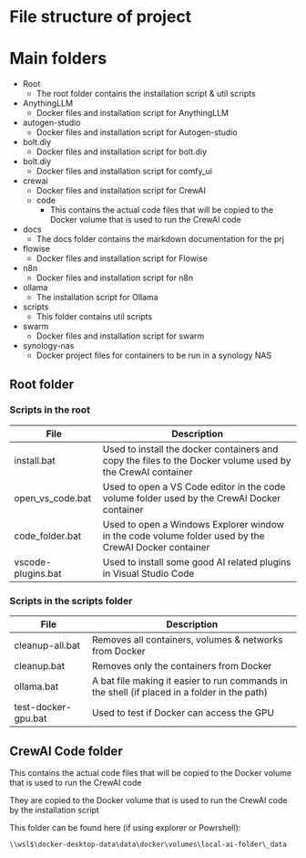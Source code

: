 # File structure of project

# Main folders

-  Root
   -  The root folder contains the installation script & util scripts
-  AnythingLLM
   -  Docker files and installation script for AnythingLLM
-  autogen-studio
   -  Docker files and installation script for Autogen-studio
-  bolt.diy
   -  Docker files and installation script for bolt.diy
-  bolt.diy
   -  Docker files and installation script for comfy_ui
-  crewai
   -  Docker files and installation script for CrewAI
   -  code
      -  This contains the actual code files that will be copied to the Docker volume that is used to run the CrewAI code
-  docs
   -  The docs folder contains the markdown documentation for the prj
-  flowise
   -  Docker files and installation script for Flowise
-  n8n
   -  Docker files and installation script for n8n
-  ollama
   -  The installation script for Ollama
-  scripts
   -  This folder contains util scripts
-  swarm
   -  Docker files and installation script for swarm
-  synology-nas
   -  Docker project files for containers to be run in a synology NAS

## Root folder

### Scripts in the root

| File               | Description                                                                                                |
| ------------------ | ---------------------------------------------------------------------------------------------------------- |
| install.bat        | Used to install the docker containers and copy the files to the Docker volume used by the CrewAI container |
| open_vs_code.bat   | Used to open a VS Code editor in the code volume folder used by the CrewAI Docker container                |
| code_folder.bat    | Used to open a Windows Explorer window in the code volume folder used by the CrewAI Docker container       |
| vscode-plugins.bat | Used to install some good AI related plugins in Visual Studio Code                                         |

### Scripts in the scripts folder

| File                | Description                                                                                  |
| ------------------- | -------------------------------------------------------------------------------------------- |
| cleanup-all.bat     | Removes all containers, volumes & networks from Docker                                       |
| cleanup.bat         | Removes only the containers from Docker                                                      |
| ollama.bat          | A bat file making it easier to run commands in the shell (if placed in a folder in the path) |
| test-docker-gpu.bat | Used to test if Docker can access the GPU                                                    |

## CrewAI Code folder

This contains the actual code files that will be copied to the Docker volume that is used to run the CrewAI code

They are copied to the Docker volume that is used to run the CrewAI code by the installation script

This folder can be found here (if using explorer or Powrshell):

`\\wsl$\docker-desktop-data\data\docker\volumes\local-ai-folder\_data`
